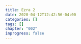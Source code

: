 ```yaml
---
title: Ezra 2
date: 2020-04-12T12:42:56-04:00
categories: []
tags: []
chapter: "002"
inprogress: false
---
```



